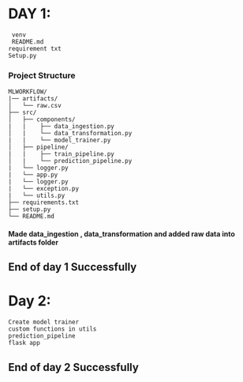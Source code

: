 # DAY 1:
` venv` <br>
` README.md` <br>
`requirement txt` <br>
`Setup.py` <br>
### Project Structure

```
MLWORKFLOW/
|── artifacts/
│   └── raw.csv
├── src/
│   ├── components/
|   |    ├── data_ingestion.py
│   |    └── data_transformation.py
|   |    └── model_trainer.py
│   ├── pipeline/
|   |    ├── train_pipeline.py
│   |    └── prediction_pipeline.py
|   └── logger.py
|   └── app.py
|   └── logger.py
|   └── exception.py
|   └── utils.py
├── requirements.txt
├── setup.py
└── README.md
```
#### Made data_ingestion , data_transformation and added raw data into artifacts folder

## End of day 1 Successfully <br>

# Day 2:
`Create model trainer` <br>
`custom functions in utils` <br>
`prediction_pipeline`<br>
`flask app`<br>

## End of day 2 Successfully <br>

